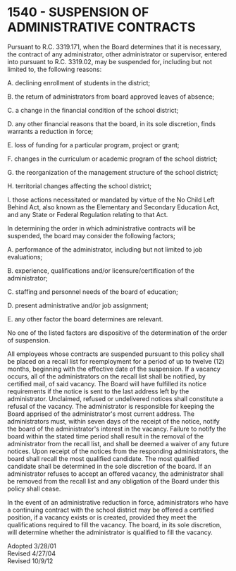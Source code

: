 1540 - SUSPENSION OF ADMINISTRATIVE CONTRACTS
=============================================

Pursuant to R.C. 3319.171, when the Board determines that it is
necessary, the contract of any administrator, other administrator or
supervisor, entered into pursuant to R.C. 3319.02, may be suspended for,
including but not limited to, the following reasons:

A. declining enrollment of students in the district;

B. the return of administrators from board approved leaves of absence;

C. a change in the financial condition of the school district;

D. any other financial reasons that the board, in its sole discretion,
finds warrants a reduction in force;

E. loss of funding for a particular program, project or grant;

F. changes in the curriculum or academic program of the school district;

G. the reorganization of the management structure of the school
district;

H. territorial changes affecting the school district;

I. those actions necessitated or mandated by virtue of the No Child Left
Behind Act, also known as the Elementary and Secondary Education Act,
and any State or Federal Regulation relating to that Act.

In determining the order in which administrative contracts will be
suspended, the board may consider the following factors;

A. performance of the administrator, including but not limited to job
evaluations;

B. experience, qualifications and/or licensure/certification of the
administrator;

C. staffing and personnel needs of the board of education;

D. present administrative and/or job assignment;

E. any other factor the board determines are relevant.

No one of the listed factors are dispositive of the determination of the
order of suspension.

All employees whose contracts are suspended pursuant to this policy
shall be placed on a recall list for reemployment for a period of up to
twelve (12) months, beginning with the effective date of the suspension.
If a vacancy occurs, all of the administrators on the recall list shall
be notified, by certified mail, of said vacancy. The Board will have
fulfilled its notice requirements if the notice is sent to the last
address left by the administrator. Unclaimed, refused or undelivered
notices shall constitute a refusal of the vacancy. The administrator is
responsible for keeping the Board apprised of the administrator's most
current address. The administrators must, within seven days of the
receipt of the notice, notify the board of the administrator's interest
in the vacancy. Failure to notify the board within the stated time
period shall result in the removal of the administrator from the recall
list, and shall be deemed a waiver of any future notices. Upon receipt
of the notices from the responding administrators, the board shall
recall the most qualified candidate. The most qualified candidate shall
be determined in the sole discretion of the board. If an administrator
refuses to accept an offered vacancy, the administrator shall be removed
from the recall list and any obligation of the Board under this policy
shall cease.

In the event of an administrative reduction in force, administrators who
have a continuing contract with the school district may be offered a
certified position, if a vacancy exists or is created, provided they
meet the qualifications required to fill the vacancy. The board, in its
sole discretion, will determine whether the administrator is qualified
to fill the vacancy.

Adopted 3/28/01\
 Revised 4/27/04\
 Revised 10/9/12
